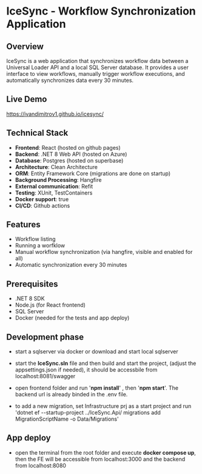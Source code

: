# IceSync - Workflow Synchronization Application

## Overview
IceSync is a web application that synchronizes workflow data between a Universal Loader API and a local SQL Server database. It provides a user interface to view workflows, manually trigger workflow executions, and automatically synchronizes data every 30 minutes.

## Live Demo
https://ivandimitrov1.github.io/icesync/

## Technical Stack
- **Frontend**: React (hosted on github pages)
- **Backend**: .NET 8 Web API (hosted on Azure)
- **Database**: Postgres (hosted on superbase)
- **Architecture**: Clean Architecture
- **ORM**: Entity Framework Core (migrations are done on startup)
- **Background Processing**: Hangfire
- **External communication**: Refit
- **Testing**: XUnit, TestContainers
- **Docker support**: true
- **CI/CD**: Github actions
  
## Features
- Workflow listing
- Running a worfklow
- Manual workflow synchronization (via hangfire, visible and enabled for all)
- Automatic synchronization every 30 minutes

## Prerequisites
- .NET 8 SDK
- Node.js (for React frontend)
- SQL Server
- Docker (needed for the tests and app deploy)

## Development phase 
- start a sqlserver via docker or download and start local sqlserver 
- start the **IceSync.sln** file and then build and start the project, (adjust the appsettings.json if needed), it should be accessbile from localhost:8081/swagger
- open frontend folder and run '**npm install**' , then '**npm start**'. The backend url is already binded in the .env file.

- to add a new migration, set Infrastructure prj as a start project and run 'dotnet ef --startup-project ../IceSync.Api/ migrations add MigrationScriptName -o Data/Migrations'

## App deploy
- open the terminal from the root folder and execute **docker compose up**, then the FE will be accessible from localhost:3000 and the backend from localhost:8080

